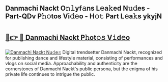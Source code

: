 ## Danmachi Nackt O𝚗𝚕yf𝚊ns L𝚎a𝚔ed N𝚞𝚍es - Part-QDv P𝚑𝚘tos Vi𝚍𝚎o - H𝚘𝚝 Part L𝚎a𝚔s ykyjN

# <h2><a href="http://kfc0nl.oniu.top/?m=Danmachi+Nackt">🔗👉 🔴 Danmachi Nackt P𝚑ot𝚘𝚜 V𝚒d𝚎o</a></h2>

[![Danmachi Nackt Nu𝚍e𝚜](https://i.imgur.com/0qMVB7G.gif)](http://kfc0nl.oniu.top/?m=Danmachi+Nackt)
Digital trendsetter Danmachi Nackt, recognized for publishing dance and lifestyle material, consisting of performances and vlogs on social media. Approachability and authenticity are the cornerstones of Danmachi Nackt's public persona, but the enigma of his private life continues to intrigue the public.  
